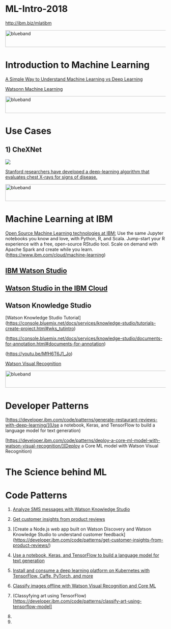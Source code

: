 # ML-Intro-2018

http://ibm.biz/mlatibm

<img src="https://farm5.staticflickr.com/4503/37148677233_71edc5a37b_o.png" width="1041" height="53" alt="blueband">

# Introduction to Machine Learning

[A Simple Way to Understand Machine Learning vs Deep Learning](https://www.zendesk.com/blog/machine-learning-and-deep-learning/)

[Watsonn Machine Learning](https://developer.ibm.com/ai/)

<img src="https://farm5.staticflickr.com/4503/37148677233_71edc5a37b_o.png" width="1041" height="53" alt="blueband">

# Use Cases

## 1) CheXNet

<img src="http://med.stanford.edu/news/all-news/2017/11/algorithm-can-diagnose-pneumonia-better-than-radiologists/_jcr_content/main/image.img.620.high.jpg">

[Stanford researchers have developed a deep-learning algorithm that evaluates chest X-rays for signs of disease.](http://med.stanford.edu/news/all-news/2017/11/algorithm-can-diagnose-pneumonia-better-than-radiologists.html)


<img src="https://farm5.staticflickr.com/4503/37148677233_71edc5a37b_o.png" width="1041" height="53" alt="blueband">

# Machine Learning at IBM

[Open Source Machine Learning technologies at IBM:](https://www.ibm.com/cloud/machine-learning)
Use the same Jupyter notebooks you know and love, with Python, R, and Scala. Jump-start your R experience with a free, open-source RStudio tool. Scale on demand with Apache Spark and create while you learn.
(https://www.ibm.com/cloud/machine-learning)

## [IBM Watson Studio](https://www.ibm.com/cloud/watson-studio)
## [Watson Studio in the IBM Cloud](https://console.bluemix.net/catalog/services/watson-studio)

## Watson Knowledge Studio

[Watson Knowledge Studio Tutorial]
(https://console.bluemix.net/docs/services/knowledge-studio/tutorials-create-project.html#wks_tutintro)

(https://console.bluemix.net/docs/services/knowledge-studio/documents-for-annotation.html#documents-for-annotation)

(https://youtu.be/MfH6T6J1_Jo)

[Watson Visual Recognition](https://www.ibm.com/watson/services/visual-recognition/demo/index.html#watson-demo)

<img src="https://farm5.staticflickr.com/4503/37148677233_71edc5a37b_o.png" width="1041" height="53" alt="blueband">


# Developer Patterns

[https://developer.ibm.com/code/patterns/generate-restaurant-reviews-with-deep-learning/](Use a notebook, Keras, and TensorFlow to build a language model for text generation)

[https://developer.ibm.com/code/patterns/deploy-a-core-ml-model-with-watson-visual-recognition/](Deploy a Core ML model with Watson Visual Recognition)

# The Science behind ML


# Code Patterns

1. [Analyze SMS messages with Watson Knowledge Studio](https://developer.ibm.com/code/patterns/analyze-sms-messages-with-watson-knowledge-studio/)

1. [Get customer insights from product reviews](https://developer.ibm.com/code/patterns/get-customer-insights-from-product-reviews/)

1. [Create a Node.js web app built on Watson Discovery and Watson Knowledge Studio to understand customer feedback] 
 (https://developer.ibm.com/code/patterns/get-customer-insights-from-product-reviews/)
        
1. [Use a notebook, Keras, and TensorFlow to build a language model for text generation](https://developer.ibm.com/code/patterns/generate-restaurant-reviews-with-deep-learning/)

1. [Install and consume a deep learning platform on Kubernetes with TensorFlow, Caffe, PyTorch, and more](https://developer.ibm.com/code/patterns/deploy-and-use-a-multi-framework-deep-learning-platform-on-kubernetes/)

1. [Classify images offline with Watson Visual Recognition and Core ML](https://developer.ibm.com/code/patterns/deploy-a-core-ml-model-with-watson-visual-recognition/)

1. (Classyfying art using TensorFlow)[https://developer.ibm.com/code/patterns/classify-art-using-tensorflow-model]

1.

1.
